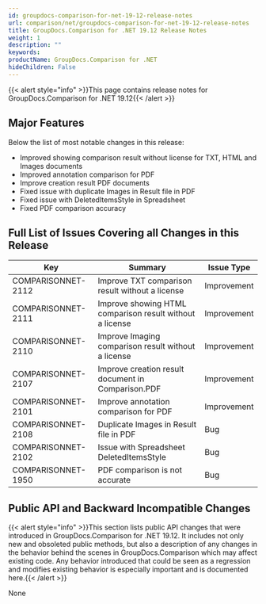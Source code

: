 ```yaml
---
id: groupdocs-comparison-for-net-19-12-release-notes
url: comparison/net/groupdocs-comparison-for-net-19-12-release-notes
title: GroupDocs.Comparison for .NET 19.12 Release Notes
weight: 1
description: ""
keywords: 
productName: GroupDocs.Comparison for .NET
hideChildren: False
---
```

{{< alert style="info" >}}This page contains release notes for GroupDocs.Comparison for .NET 19.12{{< /alert >}}

## Major Features

Below the list of most notable changes in this release:

*   Improved showing comparison result without license for TXT, HTML and Images documents
*   Improved annotation comparison for PDF
*   Improve creation result PDF documents 
*   Fixed issue with duplicate Images in Result file in PDF
*   Fixed issue with DeletedItemsStyle in Spreadsheet
*   Fixed PDF comparison accuracy

## Full List of Issues Covering all Changes in this Release

| Key | Summary | Issue Type |
| --- | --- | --- |
| COMPARISONNET-2112 | Improve TXT comparison result without a license | Improvement |
| COMPARISONNET-2111 | Improve showing HTML comparison result without a license | Improvement |
| COMPARISONNET-2110 | Improve Imaging comparison result without a license | Improvement |
| COMPARISONNET-2107 | Improve creation result document in Comparison.PDF | Improvement |
| COMPARISONNET-2101 | Improve annotation comparison for PDF | Improvement |
| COMPARISONNET-2108 | Duplicate Images in Result file in PDF | Bug |
| COMPARISONNET-2102 | Issue with Spreadsheet DeletedItemsStyle | Bug |
| COMPARISONNET-1950 | PDF comparison is not accurate | Bug |

## Public API and Backward Incompatible Changes

{{< alert style="info" >}}This section lists public API changes that were introduced in GroupDocs.Comparison for .NET 19.12. It includes not only new and obsoleted public methods, but also a description of any changes in the behavior behind the scenes in GroupDocs.Comparison which may affect existing code. Any behavior introduced that could be seen as a regression and modifies existing behavior is especially important and is documented here.{{< /alert >}}

None
